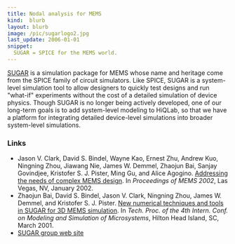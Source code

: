 ```yaml
---
title: Nodal analysis for MEMS
kind:  blurb
layout: blurb
image: /pic/sugarlogo2.jpg
last_update: 2006-01-01
snippet:
  SUGAR = SPICE for the MEMS world.
---
```


[SUGAR](http://mems.sourceforge.net) is a simulation package for MEMS
whose name and heritage come from the SPICE family of circuit
simulators.  Like SPICE, SUGAR is a system-level simulation tool to
allow designers to quickly test designs and run "what-if" experiments
without the cost of a detailed simulation of device physics.  Though
SUGAR is no longer being actively developed, one of our long-term
goals is to add system-level modeling to HiQLab, so that we have a
platform for integrating detailed device-level simulations into
broader system-level simulations.

### Links

* Jason V. Clark, David S. Bindel, Wayne Kao, Ernest Zhu, Andrew Kuo,
  Ningning Zhou, Jiawang Nie, James W. Demmel, Zhaojun Bai, Sanjay
  Govindjee, Kristofer S. J. Pister, Ming Gu, and Alice Agogino.
  [Addressing the needs of complex MEMS design][c14].  In _Proceedings
  of MEMS 2002_, Las Vegas, NV, January 2002.
* Zhaojun Bai, David S. Bindel, Jason V. Clark, Ningning Zhou, James
  W. Demmel, and Kristofer S. J. Pister.  [New numerical techniques
  and tools in SUGAR for 3D MEMS simulation][c17].  In _Tech. Proc. of
  the 4th Intern. Conf. on Modeling and Simulation of Microsystems_,
  Hilton Head Island, SC, March 2001.
* [SUGAR group web site](http://mems.sourceforge.net)

 [c14]: http://dx.doi.org/10.1109/MEMSYS.2002.984240
 [c17]: http://bsac.berkeley.edu/cadtools/sugar/Paper/mem2001paper.pdf
